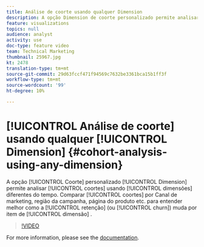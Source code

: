 ```yaml
---
title: Análise de coorte usando qualquer Dimension
description: A opção Dimension de coorte personalizado permite analisar coortes usando dimensões diferentes do tempo. Comparar coortes por Canal de marketing, região da campanha, página do produto etc. para entender melhor como a retenção (ou a taxa) muda por item de dimensão.
feature: visualizations
topics: null
audience: analyst
activity: use
doc-type: feature video
team: Technical Marketing
thumbnail: 25967.jpg
kt: 2478
translation-type: tm+mt
source-git-commit: 29d63fccf471f94569c7632be3361bca15b1ff3f
workflow-type: tm+mt
source-wordcount: '99'
ht-degree: 10%

---
```



# [!UICONTROL Análise de coorte] usando qualquer [!UICONTROL Dimension] {#cohort-analysis-using-any-dimension}

A opção [!UICONTROL Coorte] personalizado [!UICONTROL Dimension] permite analisar [!UICONTROL coortes] usando [!UICONTROL dimensões] diferentes do tempo. Comparar [!UICONTROL coortes] por Canal de marketing, região da campanha, página do produto etc. para entender melhor como a [!UICONTROL retenção] (ou [!UICONTROL churn]) muda por item de [!UICONTROL dimensão] .

>[!VIDEO](https://video.tv.adobe.com/v/25967/?quality=12)

For more information, please see the [documentation](https://marketing.adobe.com/resources/help/pt_BR/analytics/analysis-workspace/cohort_analysis.html).
